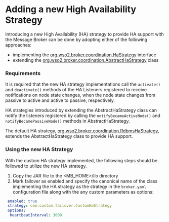 # Adding a new High Availability Strategy

Introducing a new High Availability (HA) strategy to provide HA support with the Message Broker can be done by adopting 
either of the following approaches:
 * implementing the [org.wso2.broker.coordination.HaStrategy](../../modules/broker-coordination/src/main/java/org/wso2/broker/coordination/HaStrategy.java) interface 
 * extending the [org.wso2.broker.coordination.AbstractHaStrategy](../../modules/broker-coordination/src/main/java/org/wso2/broker/coordination/AbstractHaStrategy.java) class


### Requirements

It is required that the new HA strategy implementations call the `activate()` and `deactivate()` methods of 
the HA Listeners registered to receive notifications on node state changes, when the node state changes from passive to 
active and active to passive, respectively. 

HA strategies introduced by extending the AbstractHaStrategy class can notify the listeners registered by calling the 
`notifyBecameActiveNode()` and `notifyBecamePassiveNode()` methods in AbstractHaStrategy.

The default HA strategy, [org.wso2.broker.coordination.RdbmsHaStrategy](../../modules/broker-coordination/src/main/java/org/wso2/broker/coordination/rdbms/RdbmsHaStrategy.java), 
extends the AbstractHaStrategy class to provide HA support.

### Using the new HA Strategy

With the custom HA strategy implemented, the following steps should be followed to utilize the new HA strategy.

1. Copy the JAR file to the <MB_HOME>/lib directory
2. Mark failover as enabled and specify the canonical name of the class implementing the HA strategy as the strategy in 
the `broker.yaml` configuration file along with the any custom parameters as options:
```yaml
 enabled: true
 strategy: com.custom.failover.CustomHaStrategy
 options:
  heartbeatInterval: 3000
```